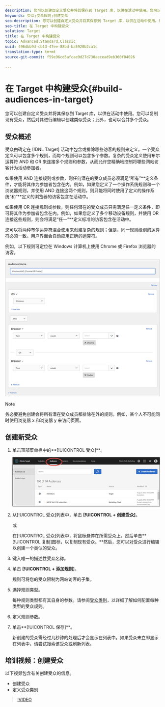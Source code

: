 ```yaml
---
description: 您可以创建自定义受众并将其保存到 Target 库，以供在活动中使用。您可以复制现有受众，然后对其进行编辑以创建类似受众；此外，也可以合并多个受众。
keywords: 受众;受众规则;创建受众
seo-description: 您可以创建自定义受众并将其保存到 Target 库，以供在活动中使用。您可以复制现有受众，然后对其进行编辑以创建类似受众；此外，也可以合并多个受众。
seo-title: 在 Target 中构建受众
solution: Target
title: 在 Target 中构建受众
topic: Advanced,Standard,Classic
uuid: 496dbb9d-cb13-47ee-88bd-ba5920b2ca1c
translation-type: tm+mt
source-git-commit: f59e96cd5afcae9d27d730aecead9eb360f04026

---
```



# 在 Target 中构建受众{#build-audiences-in-target}

您可以创建自定义受众并将其保存到 Target 库，以供在活动中使用。您可以复制现有受众，然后对其进行编辑以创建类似受众；此外，也可以合并多个受众。

## 受众概述

受众由确定在 [!DNL Target] 活动中包含或排除哪些访客的规则来定义。一个受众定义可以包含多个规则，而每个规则可以包含多个参数。复杂的受众定义使用布尔运算符 AND 和 OR 来连接多个规则和参数，从而允许您精确地控制将哪些网站访客计为活动参加者。

如果使用 AND 连接规则或参数，则任何潜在的受众成员必须满足“所有”**定义条件，才能将其作为参加者包含在内。例如，如果您定义了一个操作系统规则和一个浏览器规则，并使用 AND 连接这两个规则，则只能将同时使用了定义的操作系统“和”**定义的浏览器的访客包含在活动中。

如果使用 OR 连接规则或参数，则任何潜在的受众成员只需满足任一定义条件，即可将其作为参加者包含在内。例如，如果您定义了多个移动设备规则，并使用 OR 连接这些规则，则会将满足“任一”**定义标准的访客包含在活动中。

您可以将两种布尔运算符混合使用来创建复杂的规则；但是，同一规则级别的运算符必须一致。用户界面会自动应用正确的运算符。

例如，以下规则可定位在 Windows 计算机上使用 Chrome 或 Firefox 浏览器的访客。

![](assets/audience_create.png)

>[!NOTE]
>
>务必要避免创建会将所有潜在受众成员都排除在外的规则。例如，某个人不可能同时使用浏览器 x 和浏览器 y 来访问页面。

## 创建新受众

1. 单击顶部菜单栏中的**[!UICONTROL 受众]**。

   ![](assets/audiences_list.png)

1. 从[!UICONTROL 受众]列表中，单击 **[!UICONTROL + 创建受众]**。

   或

   在[!UICONTROL 受众]列表中，将鼠标悬停在所需受众上，然后单击**[!UICONTROL 复制]图标，以复制现有受众。**然后，您可以对受众进行编辑以创建一个类似的受众。

1. 键入唯一的描述性受众名称。
1. 单击 **[!UICONTROL + 添加规则]**。

   规则可将您的受众限制为网站访客的子集。
1. 选择规则类型。

   每种规则类型都有其自身的参数。请参阅[受众类别](../../c-target/c-audiences/c-target-rules/target-rules.md#concept_E3A77E42F1644503A829B5107B20880D)，以详细了解如何配置每种类型的受众规则。
1. 定义规则参数。
1. 单击**[!UICONTROL 保存]**。

   新创建的受众需经过几秒钟的处理后才会显示在列表中。如果受众未立即显示在列表中，请尝试搜索该受众或刷新列表。

## 培训视频：创建受众

以下视频包含有关创建受众的信息。

* 创建受众
* 定义受众类别

>[!VIDEO](https://video.tv.adobe.com/v/17392)